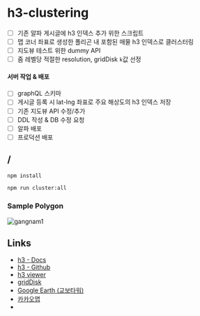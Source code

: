 # h3-clustering
- [ ] 기존 알파 게시글에 h3 인덱스 추가 위한 스크립트
- [ ] 맵 코너 좌표로 생성한 폴리곤 내 포함된 매물 h3 인덱스로 클러스터링
- [ ] 지도뷰 테스트 위한 dummy API
- [ ] 줌 레벨당 적절한 resolution, gridDisk `k`값 선정

#### 서버 작업 & 배포
- [ ] graphQL 스키마
- [ ] 게시글 등록 시 lat-lng 좌표로 주요 해상도의 h3 인덱스 저장
- [ ] 기존 지도뷰 API 수정/추가
- [ ] DDL 작성 & DB 수정 요청
- [ ] 알파 배포
- [ ] 프로덕션 배포

## /
```bash
npm install
```

```bash
npm run cluster:all
```

### Sample Polygon
![gangnam1](https://github.com/imeugeneco/h3-clustering/assets/47231140/9c329752-94ec-4788-929f-8a26491092b3)

## Links
* [h3 - Docs](https://h3geo.org)
* [h3 - Github](https://github.com/uber/h3)
* [h3 viewer](https://wolf-h3-viewer.glitch.me)
* [gridDisk](https://h3geo.org/docs/api/traversal/)
* [Google Earth (교보타워)](https://earth.google.com/web/search/37%2e5037208,127%2e0240967/@37.5037208,127.0240967,17.0117859a,817.4012616d,35y,0h,45t,0r/data=CloaMBIqGVAoVex5wEJAIUKc4syKwV9AKhYzNy41MDM3MjA4LDEyNy4wMjQwOTY3GAIgASImCiQJU4hOMtbAQkARrJi1iLW_QkAZEGdxRwfCX0AhDMG8HybBX0AoAg)
* [카카오맵](https://map.kakao.com/#)
* 
